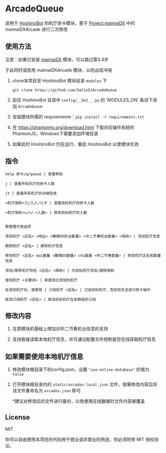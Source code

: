 # ArcadeQueue

适用于 [HoshinoBot](https://github.com/Ice9Coffee/HoshinoBot) 的机厅排卡模块，基于 [Project maimaiDX](https://github.com/Yuri-YuzuChaN/maimaiDX) 中的 maimaiDXArcade 进行二次修改

## 使用方法

注意：如果已安装 [maimaiDX](https://github.com/Yuri-YuzuChaN/maimaiDX) 模块，可以跳过第3,4步

于此同时请禁用 maimaiDXArcade 模块，以防出现冲突

1. clone本项目至 HoshinoBot 模块目录 `modules` 下

    ``` git
    git clone https://github.com/SalinX/ArcadeQueue
    ```

2. 前往 HoshinoBot 目录中 `config/__bot__.py` 的 'MODULES_ON' 条目下添加 `ArcadeQueue`

3. 安装模块所需的 requirements：`pip install -r requirements.txt`

4. 在 https://phantomjs.org/download.html 下载对应操作系统的 PhantomJS，Windows下需要添加环境目录

5. 如果此时 HoshinoBot 仍在运行，重启 HoshinoBot 以使模块生效

## 指令

    help 排卡/q/queue | 查看帮助

    j | 查看所有机厅的排卡人数

    jt | 查看所有机厅的详细信息

    <机厅简称>几/几人/几卡 | 查看目标机厅的排卡人数

    <机厅简称>=/+/-<人数> | 修改目标机厅的人数


    群管理可用选项

    添加机厅 <店名> <地址> <舞萌DX机台数量> <中二节奏机台数量> <简称> | 添加机厅信息

    删除机厅 <店名> | 删除机厅信息

    修改机厅 <店名> mai数量 <舞萌DX数量> chu数量 <中二节奏数量> | 修改机厅店名和数量信息

    添加/删除机厅别名 <店名> <简称> | 为目标机厅添加/删除简称

    查找机厅 <关键词> | 来查找已添加的机厅

    在添加机厅后，请使用 | 订阅机厅 <店名> | 订阅目标机厅，否则将无法进行排卡操作

    取消订阅机厅 <店名> | 取消目标机厅在本群组的订阅

## 修改内容

1. 在原模块的基础上增加对中二节奏机台信息的支持

2. 支持直接读取本地机厅信息，并可通过配置文件控制是否在线获取机厅信息

## 如果需要使用本地机厅信息

1. 修改模块根目录下的config.json，设置 `"use-online-database"` 的值为 `False`

2. 打开模块根目录内的 `static/arcades-local.json` 文件，按需修改内容后将该文件重命名为 `arcades.json` 即可

   *建议对修改后的文件进行备份，以免使用在线数据时文件内容被覆盖

## License

MIT

你可以自由使用本项目的代码用于商业或非商业的用途，但必须附带 MIT 授权协议。
